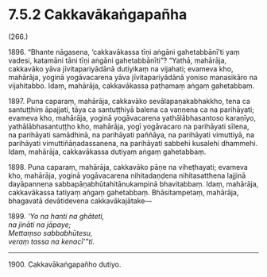 

# 7.5.2 Cakkavākaṅgapañha




(266.)

1896\. “Bhante nāgasena, ‘cakkavākassa tīṇi aṅgāni gahetabbānī’ti yaṃ vadesi, katamāni tāni tīṇi aṅgāni gahetabbānīti”? “Yathā, mahārāja, cakkavāko yāva jīvitapariyādānā dutiyikaṃ na vijahati; evameva kho, mahārāja, yoginā yogāvacarena yāva jīvitapariyādānā yoniso manasikāro na vijahitabbo. Idaṃ, mahārāja, cakkavākassa paṭhamaṃ aṅgaṃ gahetabbaṃ.

1897\. Puna caparaṃ, mahārāja, cakkavāko sevālapaṇakabhakkho, tena ca santuṭṭhiṃ āpajjati, tāya ca santuṭṭhiyā balena ca vaṇṇena ca na parihāyati; evameva kho, mahārāja, yoginā yogāvacarena yathālābhasantoso karaṇīyo, yathālābhasantuṭṭho kho, mahārāja, yogī yogāvacaro na parihāyati sīlena, na parihāyati samādhinā, na parihāyati paññāya, na parihāyati vimuttiyā, na parihāyati vimuttiñāṇadassanena, na parihāyati sabbehi kusalehi dhammehi. Idaṃ, mahārāja, cakkavākassa dutiyaṃ aṅgaṃ gahetabbaṃ.

1898\. Puna caparaṃ, mahārāja, cakkavāko pāṇe na viheṭhayati; evameva kho, mahārāja, yoginā yogāvacarena nihitadaṇḍena nihitasatthena lajjinā dayāpannena sabbapāṇabhūtahitānukampinā bhavitabbaṃ. Idaṃ, mahārāja, cakkavākassa tatiyaṃ aṅgaṃ gahetabbaṃ. Bhāsitampetaṃ, mahārāja, bhagavatā devātidevena cakkavākajātake—

1899\. _‘Yo na hanti na ghāteti,_  
_na jināti na jāpaye;_  
_Mettaṃso sabbabhūtesu,_  
_veraṃ tassa na kenacī’”ti._  


---

1900\. Cakkavākaṅgapañho dutiyo.





